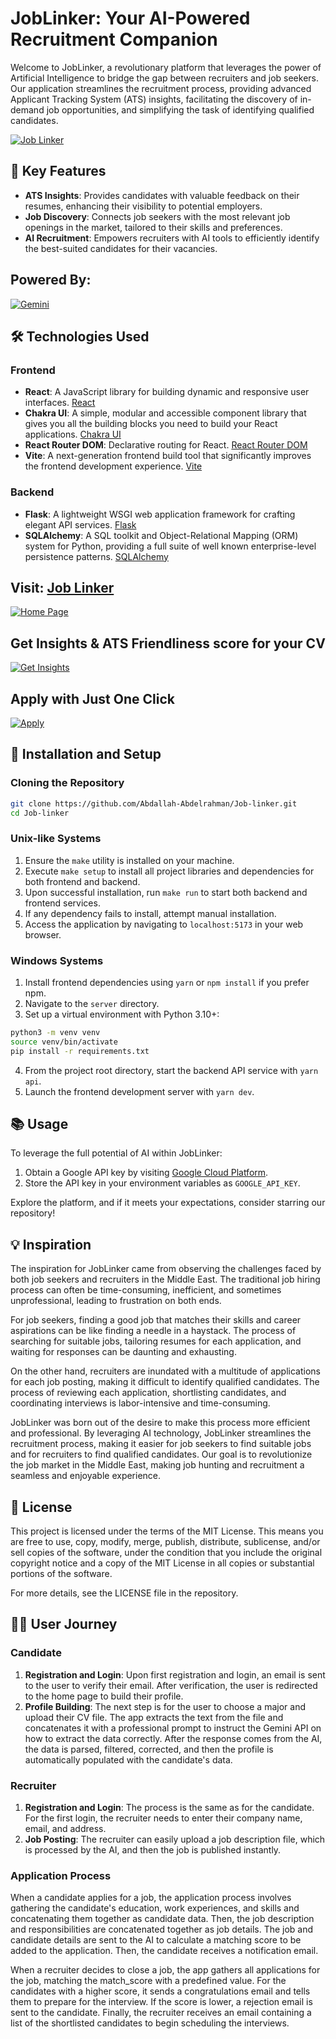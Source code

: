 # JobLinker: Your AI-Powered Recruitment Companion

Welcome to JobLinker, a revolutionary platform that leverages the power of Artificial Intelligence to bridge the gap between recruiters and job seekers. Our application streamlines the recruitment process, providing advanced Applicant Tracking System (ATS) insights, facilitating the discovery of in-demand job opportunities, and simplifying the task of identifying qualified candidates.

[![Job Linker](https://i.postimg.cc/8c93cJnn/Designer-8-removebg-preview.png)](https://postimg.cc/GTPzS2Rk)

## 🌟 Key Features

- **ATS Insights**: Provides candidates with valuable feedback on their resumes, enhancing their visibility to potential employers.
- **Job Discovery**: Connects job seekers with the most relevant job openings in the market, tailored to their skills and preferences.
- **AI Recruitment**: Empowers recruiters with AI tools to efficiently identify the best-suited candidates for their vacancies.

## Powered By:
[![Gemini](https://i.postimg.cc/QC24hLH2/Gemini-SS-width-1300.jpg)](https://postimg.cc/PvMzQRby)

## 🛠️ Technologies Used

### Frontend

- **React**: A JavaScript library for building dynamic and responsive user interfaces. [React](https://react.dev/)
- **Chakra UI**: A simple, modular and accessible component library that gives you all the building blocks you need to build your React applications. [Chakra UI](https://v2.chakra-ui.com/getting-started)
- **React Router DOM**: Declarative routing for React. [React Router DOM](https://reactrouter.com/en/main/start/overview)
- **Vite**: A next-generation frontend build tool that significantly improves the frontend development experience. [Vite](https://vitejs.dev/guide/)

### Backend

- **Flask**: A lightweight WSGI web application framework for crafting elegant API services. [Flask](https://flask.palletsprojects.com/en/3.0.x/)
- **SQLAlchemy**: A SQL toolkit and Object-Relational Mapping (ORM) system for Python, providing a full suite of well known enterprise-level persistence patterns. [SQLAlchemy](https://www.sqlalchemy.org/)

## Visit: [Job Linker](http://web-02.abdallah.tech/)
[![Home Page](https://i.postimg.cc/tRM82wCt/Screenshot-2024-05-24-075939.png)](https://postimg.cc/hhVCGCmf)

## Get Insights & ATS Friendliness score for your CV
[![Get Insights](https://i.postimg.cc/gkRdRmq6/Screenshot-2024-05-24-081314.png)](https://postimg.cc/tYXLG0cX)

## Apply with Just One Click
[![Apply](https://i.postimg.cc/0ysv0FcX/Screenshot-2024-05-24-081755.png)](https://postimg.cc/tY28XS0F)

## 🚀 Installation and Setup

### Cloning the Repository

```bash
git clone https://github.com/Abdallah-Abdelrahman/Job-linker.git
cd Job-linker
```

### Unix-like Systems

1. Ensure the `make` utility is installed on your machine.
2. Execute `make setup` to install all project libraries and dependencies for both frontend and backend.
3. Upon successful installation, run `make run` to start both backend and frontend services.
4. If any dependency fails to install, attempt manual installation.
5. Access the application by navigating to `localhost:5173` in your web browser.

### Windows Systems

1. Install frontend dependencies using `yarn` or `npm install` if you prefer npm.
2. Navigate to the `server` directory.
3. Set up a virtual environment with Python 3.10+:

```bash
python3 -m venv venv
source venv/bin/activate
pip install -r requirements.txt
```

4. From the project root directory, start the backend API service with `yarn api`.
5. Launch the frontend development server with `yarn dev`.

## 📚 Usage

To leverage the full potential of AI within JobLinker:

1. Obtain a Google API key by visiting [Google Cloud Platform](https://aistudio.google.com/app/apikey).
2. Store the API key in your environment variables as `GOOGLE_API_KEY`.

Explore the platform, and if it meets your expectations, consider starring our repository!

## 💡 Inspiration

The inspiration for JobLinker came from observing the challenges faced by both job seekers and recruiters in the Middle East. The traditional job hiring process can often be time-consuming, inefficient, and sometimes unprofessional, leading to frustration on both ends.

For job seekers, finding a good job that matches their skills and career aspirations can be like finding a needle in a haystack. The process of searching for suitable jobs, tailoring resumes for each application, and waiting for responses can be daunting and exhausting.

On the other hand, recruiters are inundated with a multitude of applications for each job posting, making it difficult to identify qualified candidates. The process of reviewing each application, shortlisting candidates, and coordinating interviews is labor-intensive and time-consuming.

JobLinker was born out of the desire to make this process more efficient and professional. By leveraging AI technology, JobLinker streamlines the recruitment process, making it easier for job seekers to find suitable jobs and for recruiters to find qualified candidates. Our goal is to revolutionize the job market in the Middle East, making job hunting and recruitment a seamless and enjoyable experience.

## 📄 License

This project is licensed under the terms of the MIT License. This means you are free to use, copy, modify, merge, publish, distribute, sublicense, and/or sell copies of the software, under the condition that you include the original copyright notice and a copy of the MIT License in all copies or substantial portions of the software.

For more details, see the LICENSE file in the repository.


## 🚶‍♀️ User Journey

### Candidate

1. **Registration and Login**: Upon first registration and login, an email is sent to the user to verify their email. After verification, the user is redirected to the home page to build their profile.
2. **Profile Building**: The next step is for the user to choose a major and upload their CV file. The app extracts the text from the file and concatenates it with a professional prompt to instruct the Gemini API on how to extract the data correctly. After the response comes from the AI, the data is parsed, filtered, corrected, and then the profile is automatically populated with the candidate's data.

### Recruiter

1. **Registration and Login**: The process is the same as for the candidate. For the first login, the recruiter needs to enter their company name, email, and address.
2. **Job Posting**: The recruiter can easily upload a job description file, which is processed by the AI, and then the job is published instantly.

### Application Process

When a candidate applies for a job, the application process involves gathering the candidate's education, work experiences, and skills and concatenating them together as candidate data. Then, the job description and responsibilities are concatenated together as job details. The job and candidate details are sent to the AI to calculate a matching score to be added to the application. Then, the candidate receives a notification email.

When a recruiter decides to close a job, the app gathers all applications for the job, matching the match_score with a predefined value. For the candidates with a higher score, it sends a congratulations email and tells them to prepare for the interview. If the score is lower, a rejection email is sent to the candidate. Finally, the recruiter receives an email containing a list of the shortlisted candidates to begin scheduling the interviews.
